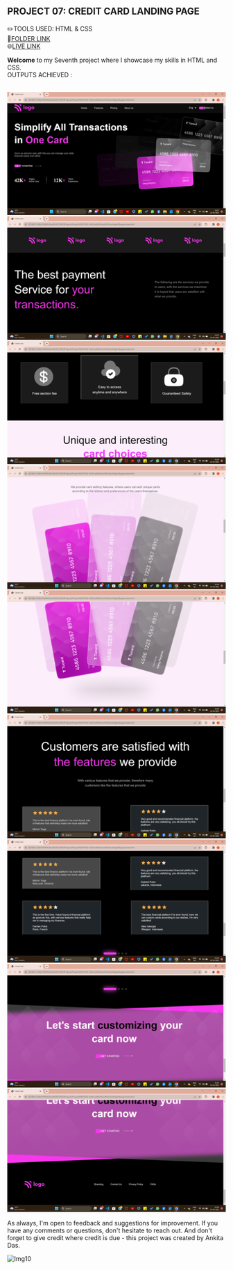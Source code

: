 ## PROJECT 07:  **CREDIT CARD LANDING PAGE** <br>

✏️TOOLS USED: HTML & CSS<br>
📂[FOLDER LINK](https://github.com/imankitadas/Fullstack-Javascript-Projects-2023/tree/main/02_HTML%20and%20CSS%20Projects/Project%2007%20-%20Credit%20card%20Landing%20page)<br>
🌐[LIVE LINK](https://64e9a8e2067a02144a26a701--statuesque-lily-eb2ec4.netlify.app/)<br>


**Welcome** to my Seventh project where I showcase my skills in HTML and CSS.<br>
OUTPUTS ACHIEVED : <br><br>

![IMG1](photos/img1.png)
![IMG2](photos/img2.png)
![IMG3](photos/img3.png)
![IMG4](photos/img4.png)
![IMG5](photos/img5.png)
![IMG6](photos/img6.png)
![IMG7](photos/img7.png)
![IMG8](photos/img8.png)
![IMG9](photos/img9.png)

As always, I'm open to feedback and suggestions for improvement. If you have any comments or questions, don't hesitate to reach out. And don't forget to give credit where credit is due - this project was created by Ankita Das.

![Img10](https://img.shields.io/badge/By-Ankita%20das-brightgreen)
